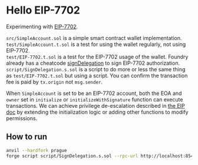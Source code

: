 # Hello EIP-7702

Experimenting with [EIP-7702](https://eips.ethereum.org/EIPS/eip-7702).

`src/SimpleAccount.sol` is a simple smart contract wallet implementation.\
`test/SimpleAccount.t.sol` is a test for using the wallet regularly, not using EIP-7702.\
`test/EIP-7702.t.sol` is a test for the EIP-7702 usage of the wallet. Foundry already has a cheatcode [signDelegation](https://book.getfoundry.sh/cheatcodes/sign-delegation) to sign EIP-7702 authorization.\
`script/SignDelegation.s.sol` is a script to do more or less the same thing as `test/EIP-7702.t.sol` but using a script. You can confirm the transaction fee is paid by `tx.origin` not `msg.sender`.

When `SimpleAccount` is set to be an EIP-7702 account, both the EOA and `owner` set in `initialize` or `initializeWithSignature` function can execute transactions.
We can achieve privilege de-escalation described in [the EIP doc](https://eips.ethereum.org/EIPS/eip-7702) by extending the initialization logic or adding other functions to modify permissions.

## How to run

```bash
anvil --hardfork prague
forge script script/SignDelegation.s.sol --rpc-url http://localhost:8545 --broadcast -g 1000 # Somehow the gas was estimated lower than actual, the last tx fails with OutOfGas error if -g option is not specified
```